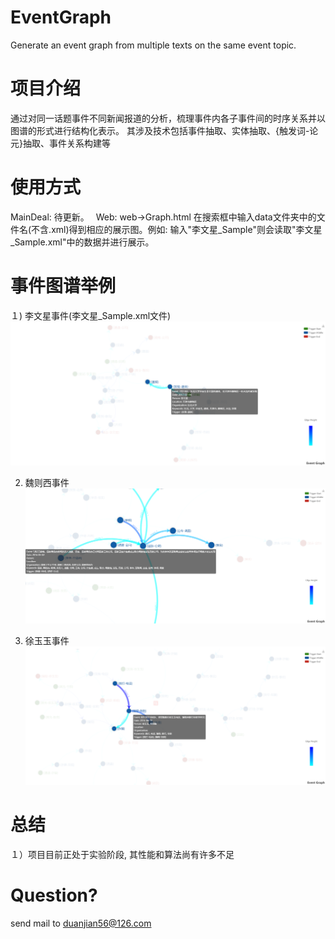 # EventGraph
Generate an event graph from multiple texts on the same event topic.
# 项目介绍
通过对同一话题事件不同新闻报道的分析，梳理事件内各子事件间的时序关系并以图谱的形式进行结构化表示。
其涉及技术包括事件抽取、实体抽取、{触发词-论元}抽取、事件关系构建等　
# 使用方式
MainDeal: 待更新。　
Web: web->Graph.html  在搜索框中输入data文件夹中的文件名(不含.xml)得到相应的展示图。例如: 输入"李文星_Sample"则会读取"李文星_Sample.xml"中的数据并进行展示。
　
# 事件图谱举例
１) 李文星事件(李文星_Sample.xml文件)　
![Event_LWX](./pics/李文星.png)

2) 魏则西事件　
![Event_WZX](./pics/魏则西.png)

3) 徐玉玉事件　
![Event_XYY](./pics/徐玉玉.png)

# 总结
１）项目目前正处于实验阶段, 其性能和算法尚有许多不足
# Question?
 send mail to duanjian56@126.com  

